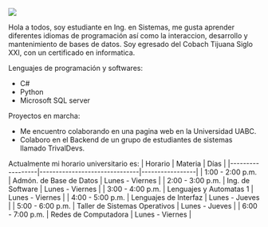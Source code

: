 ![](https://images.cooltext.com/5582467.png)


Hola a todos, soy estudiante en Ing. en Sistemas, me gusta aprender diferentes idiomas de programación
así como la interaccion, desarrollo y mantenimiento de bases de datos. Soy egresado del Cobach
Tijuana Siglo XXI, con un certificado en informatica.

Lenguajes de programación y softwares:
- C#
- Python
- Microsoft SQL server

Proyectos en marcha:
- Me encuentro colaborando en una pagina web en la Universidad UABC.
- Colaboro en el Backend de un grupo de estudiantes de sistemas llamado TrivalDevs.

Actualmente mi horario universitario es:
| Horario          | Materia                       | Días            |
|------------------|-------------------------------|-----------------|
| 1:00 - 2:00 p.m. | Admón. de Base de Datos       | Lunes - Viernes |
| 2:00 - 3:00 p.m. | Ing. de Software              | Lunes - Viernes |
| 3:00 - 4:00 p.m. | Lenguajes y Automatas 1       | Lunes - Viernes |
| 4:00 - 5:00 p.m. | Lenguajes de Interfaz         | Lunes - Jueves  |
| 5:00 - 6:00 p.m. | Taller de Sistemas Operativos | Lunes - Jueves  |
| 6:00 - 7:00 p.m. | Redes de Computadora          | Lunes - Viernes |

<!--
**SelvinToledo/SelvinToledo** is a ✨ _special_ ✨ repository because its `README.md` (this file) appears on your GitHub profile.

Here are some ideas to get you started:
Hola a todos

